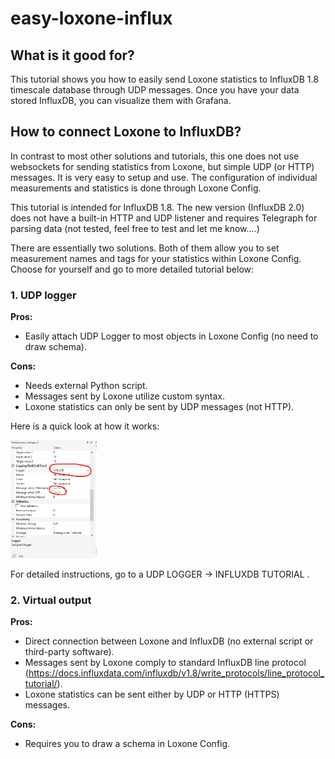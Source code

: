 # easy-loxone-influx


## What is it good for?

This tutorial shows you how to easily send Loxone statistics to InfluxDB 1.8 timescale database through UDP messages. Once you have your data stored InfluxDB, you can visualize them with Grafana.

## How to connect Loxone to InfluxDB?

In contrast to most other solutions and tutorials, this one does not use websockets for sending statistics from Loxone, but simple UDP (or HTTP) messages. It is very easy to setup and use. The configuration of individual measurements and statistics is done through Loxone Config. 

This tutorial is intended for InfluxDB 1.8. The new version (InfluxDB 2.0) does not have a built-in HTTP and UDP listener and requires Telegraph for parsing data (not tested, feel free to test and let me know....)

There are essentially two solutions. Both of them allow you to set measurement names and tags for your statistics within Loxone Config. Choose for yourself and go to more detailed tutorial below:

### 1. UDP logger

**Pros:**

* Easily attach UDP Logger to most objects in Loxone Config (no need to draw schema). 

**Cons:**

* Needs external Python script.
* Messages sent by Loxone utilize custom syntax.
* Loxone statistics can only be sent by UDP messages (not HTTP).

Here is a quick look at how it works:

<img src="/pics/02.png" alt="02" style="zoom:50%;" />

For detailed instructions, go to a UDP LOGGER -> INFLUXDB TUTORIAL .

### 2. Virtual output

**Pros:**

* Direct connection between Loxone and InfluxDB (no external script or third-party software).
* Messages sent by Loxone comply to standard InfluxDB line protocol (https://docs.influxdata.com/influxdb/v1.8/write_protocols/line_protocol_tutorial/).
* Loxone statistics can be sent either by UDP or HTTP (HTTPS) messages.

**Cons:**

* Requires you to draw a schema in Loxone Config.




